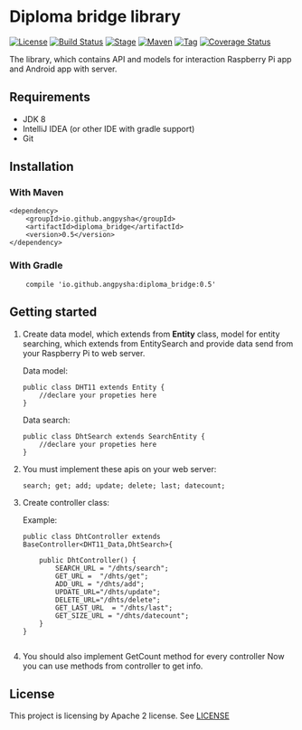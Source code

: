 # Diploma bridge library

[![License](https://img.shields.io/badge/License-Apache%202.0-orange.svg)](https://opensource.org/licenses/Apache-2.0) 
[![Build Status](https://travis-ci.org/angpysha/diploma_bridge.svg?branch=master)](https://travis-ci.org/angpysha/diploma_bridge)
[![Stage](https://img.shields.io/badge/stage-beta-orange.svg)](https://github.com/angpysha/diploma_bridge)
[![Maven](https://maven-badges.herokuapp.com/maven-central/io.github.angpysha/diploma_bridge/badge.svg?style=green)](https://github.com/angpysha/diploma_bridge)
[![Tag](https://img.shields.io/github/tag/angpysha/diploma_bridge.svg)](https://github.com/angpysha/diploma_bridge/tags)
[![Coverage Status](https://coveralls.io/repos/github/angpysha/diploma_bridge/badge.svg?branch=master)](https://coveralls.io/github/angpysha/diploma_bridge?branch=master)


The library, which contains API and models for interaction Raspberry Pi app 
and Android app with server.

## Requirements

- JDK 8
- IntelliJ IDEA (or other IDE with gradle support)
- Git

## Installation

### With Maven

```$xslt
<dependency>
    <groupId>io.github.angpysha</groupId>
    <artifactId>diploma_bridge</artifactId>
    <version>0.5</version>
</dependency>
```

### With Gradle

```$xslt
    compile 'io.github.angpysha:diploma_bridge:0.5'
```

## Getting started

1. Create data model, which extends from **Entity** class, model for entity searching, which extends from EntitySearch and provide data send from your Raspberry Pi to web server. 

    Data model: 
    
    ```$xslt
    public class DHT11 extends Entity {
        //declare your propeties here
    }
    ```
    Data search:
    
    ```$xslt
    public class DhtSearch extends SearchEntity {
        //declare your propeties here
    }
    ```

2. You must implement these apis on your web server: 

    ```$xslt
    search; get; add; update; delete; last; datecount;
    ``` 

3. Create controller class:

    Example: 
    
    ```$xslt
    public class DhtController extends BaseController<DHT11_Data,DhtSearch>{
    
        public DhtController() {
            SEARCH_URL = "/dhts/search";
            GET_URL =  "/dhts/get";
            ADD_URL = "/dhts/add";
            UPDATE_URL="/dhts/update";
            DELETE_URL="/dhts/delete";
            GET_LAST_URL  = "/dhts/last";
            GET_SIZE_URL = "/dhts/datecount";
        }
    }
    
    
    ```
4. You should also implement GetCount method for every controller
Now you can use methods from controller to get info. 
## License

This project is licensing by Apache 2 license. See [LICENSE](https://github.com/angpysha/diploma_bridge/blob/master/LICENSE)
